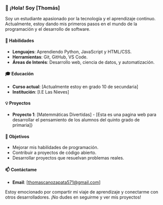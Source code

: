 ### 👋 ¡Hola! Soy [Thomás]

Soy un estudiante apasionado por la tecnología y el aprendizaje continuo. Actualmente, estoy dando mis primeros pasos en el mundo de la programación y el desarrollo de software.

#### 🚀 Habilidades
- **Lenguajes**: Aprendiendo Python, JavaScript y HTML/CSS.
- **Herramientas**: Git, GitHub, VS Code.
- **Áreas de Interés**: Desarrollo web, ciencia de datos, y automatización.

#### 🎓 Educación
- **Curso actual**: [Actualmente estoy en grado 10 de secundaria]
- **Institución**: [I.E Las Nieves]

#### 💡 Proyectos
- **Proyecto 1**: [Matemmáticas Divertidas] - [Esta es una pagina web para desarrollar el pensamiento de los alumnos del quinto grado de primaria]}


#### 🌱 Objetivos
- Mejorar mis habilidades de programación.
- Contribuir a proyectos de código abierto.
- Desarrollar proyectos que resuelvan problemas reales.

#### 📫 Contáctame
- **Email**: [thomascanozapata571@gmail.com]


Estoy emocionado por compartir mi viaje de aprendizaje y conectarme con otros desarrolladores. ¡No dudes en seguirme y ver mis proyectos!

